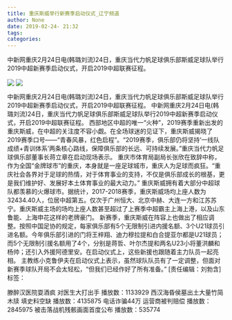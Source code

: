 ```yaml
---
title: 重庆斯威举行新赛季启动仪式_辽宁频道
author: None
date: 2019-02-24- 21:32
tags: 
categories: 
---
```

中新网重庆2月24日电(韩璐刘流)24日，重庆当代力帆足球俱乐部斯威足球队举行2019中超新赛季启动仪式，开启2019中超联赛征程。
<!-- more -->
                
<img align="center" border="0" src="http://p2.ifengimg.com/fck/2019_09/aae842de6033835_w540_h392.jpg" />
                
<img align="center" border="0" src="http://p2.ifengimg.com/a/2016/0810/204c433878d5cf9size1_w16_h16.png" />
            
中新网重庆2月24日电(韩璐刘流)24日，重庆当代力帆足球俱乐部斯威足球队举行2019中超新赛季启动仪式，开启2019中超联赛征程。
中新网重庆2月24日电(韩璐刘流)24日，重庆当代力帆足球俱乐部斯威足球队举行2019中超新赛季启动仪式，开启2019中超联赛征程。
西部地区中超的唯一“火种”，2019赛季重新出发的重庆斯威，在中超的关注度不容小觑。在全场球迷的见证下，重庆斯威揭晓了2019赛季口号——“青春风暴，红色启程”。“2019赛季，俱乐部仍将坚持‘一线队成绩+青训体系’两条核心路线，保障俱乐部的长远、可持续发展。”重庆当代力帆足球俱乐部董事长蒋立章在启动现场表示。
重庆市体育局副局长张欣在致辞中称，作为全国“金牌球市”的重庆，本身就是一座足球城市，重庆人为足球而疯狂。“重庆社会各界对于足球的热情，对于体育事业的支持，不仅是俱乐部成长的根基，更是我们维护好、发展好本土体育事业的最大动力。”
重庆斯威拥有着大部分中超球队都羡慕的火爆球市。据统计，2017-2018赛季，重庆斯威场均上座人数为32434.40人，位居中超第五。仅次于广州恒大、北京中赫、大连一方和江苏苏宁。重庆斯威主场的场均上座人数甚至超过了上赛季中超霸主上海上港，以及山东鲁能、上海申花这样的老牌豪门。
新赛季，重庆斯威在阵容上也做出了相应调整。按照中国足协的规定，每家俱乐部有5个无限制引进内援名额、3个U21球员引进名额。今年俱乐部引进的门将王梓翔、迪力穆拉提和白合提亚尔都是U21球员；而5个无限制引援名额用了4个，分别是蒋哲、叶尔杰提和两名U23小将董洪麟和杨帅；还引入外援阿德里安。在启动仪式上，这些新援也跟随着主力队员一起亮相。
主教练小克鲁伊夫在启动仪式上表示，虽然球队队员有了一定调整，但面对新赛季球队开局不会太轻松，“但我们已经作好了所有准备。”
[责任编辑：刘勃含]
标签：
 
             
滕醉汉医院耍酒疯 对医生大打出手
播放数：1133929
西汉海昏侯墓出土大量竹简木牍 填史料空缺
播放数：4135875
电话诈骗44万 运营商被判赔偿
播放数：2845975
被击落战机残骸画面首度公布
播放数：535774
